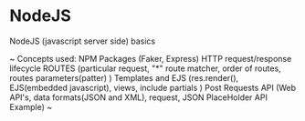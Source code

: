 # NodeJS
NodeJS (javascript server side) basics

~
Concepts used:
NPM Packages (Faker, Express)
HTTP request/response lifecycle
ROUTES (particular request, "*" route matcher, order of routes, routes parameters(patter) )
Templates and EJS (res.render(), EJS(embedded javascript), views, include partials )
Post Requests
API (Web API's, data formats(JSON and XML), request, JSON PlaceHolder API Example)
~
